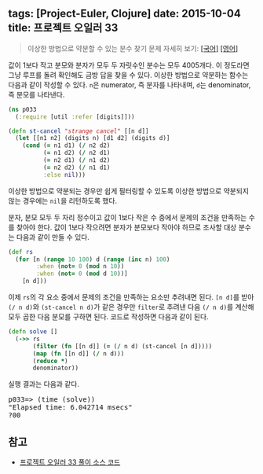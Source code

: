 tags: [Project-Euler, Clojure]
date: 2015-10-04
title: 프로젝트 오일러 33
---
> 이상한 방법으로 약분할 수 있는 분수 찾기
> 문제 자세히 보기: [[국어]](http://euler.synap.co.kr/prob_detail.php?id=33) [[영어]](https://projecteuler.net/problem=33)

값이 1보다 작고 분모와 분자가 모두 두 자릿수인 분수는 모두 4005개다. 이 정도라면 그냥 루프를 돌려 확인해도 금방 답을 찾을 수 있다. 이상한 방법으로 약분하는 함수는 다음과 같이 작성할 수 있다. `n`은 numerator, 즉 분자를 나타내며, `d`는 denominator, 즉 분모를 나타낸다.<!--more-->

```clojure
(ns p033
  (:require [util :refer [digits]]))

(defn st-cancel "strange cancel" [[n d]]
  (let [[n1 n2] (digits n) [d1 d2] (digits d)]
    (cond (= n1 d1) (/ n2 d2)
          (= n1 d2) (/ n2 d1)
          (= n2 d1) (/ n1 d2)
          (= n2 d2) (/ n1 d1)
          :else nil)))
```

이상한 방법으로 약분되는 경우만 쉽게 필터링할 수 있도록 이상한 방법으로 약분되지 않는 경우에는 `nil`을 리턴하도록 했다.

분자, 분모 모두 두 자리 정수이고 값이 1보다 작은 수 중에서 문제의 조건을 만족하는 수를 찾아야 한다. 값이 1보다 작으려면 분자가 분모보다 작아야 하므로 조사할 대상 분수는 다음과 같이 만들 수 있다.

```clojure
(def rs
  (for [n (range 10 100) d (range (inc n) 100)
        :when (not= 0 (mod n 10))
        :when (not= 0 (mod d 10))]
    [n d]))
```

이제 `rs`의 각 요소 중에서 문제의 조건을 만족하는 요소만 추려내면 된다. `[n d]`를 받아 `(/ n d)`와 `(st-cancel n d)`가 같은 경우만 `filter`로 추려낸 다음 `(/ n d)`를 계산해 모두 곱한 다음 분모를 구하면 된다. 코드로 작성하면 다음과 같이 된다.

```clojure
(defn solve []
  (->> rs
       (filter (fn [[n d]] (= (/ n d) (st-cancel [n d]))))
       (map (fn [[n d]] (/ n d)))
       (reduce *)
       denominator))
```

실행 결과는 다음과 같다.

<pre class="console">p033=> (time (solve))
"Elapsed time: 6.042714 msecs"
?00
</pre>

## 참고
* [프로젝트 오일러 33 풀이 소스 코드](https://github.com/ntalbs/euler/blob/master/src/p033.clj)
